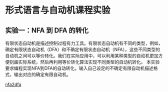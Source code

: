 # 形式语言与自动机课程实验

## 实验一：NFA 到 DFA 的转化

有限状态自动机是描述控制过程有力工具。有限状态自动机有不同的类型，例如，确定有限状态自动机（DFA）和不确定有限状态自动机（NFA）。这些不同类型的自动机之间可以等价转化。我们在实际应用中，可以利用某种类型的自动机更加方便刻画实际系统，然后再利用等价转化算法实现不同类型的自动机转化。 
本实验要求编程实现NFA到DFA的自动转化。输入自己设定的不确定有限自动机描述格式，输出对应的确定有限自动机。

[nfa2dfa](https://github.com/dsyislearning/formal-auto/tree/main/nfa2dfa)
